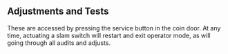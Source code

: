 ## Adjustments and Tests
These are accessed by pressing the service button in the coin door. At any time, actuating a slam switch will restart and exit operator mode, as will going through all audits and adjusts.

